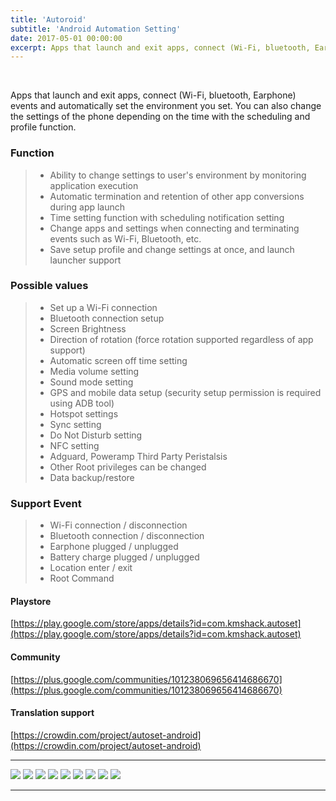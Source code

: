 ```yaml
---
title: 'Autoroid'
subtitle: 'Android Automation Setting'
date: 2017-05-01 00:00:00
excerpt: Apps that launch and exit apps, connect (Wi-Fi, bluetooth, Earphone) events and automatically set the environment you set. You can also change the settings of the phone depending on the time with the scheduling and profile function.
---
```


<br>

Apps that launch and exit apps, connect (Wi-Fi, bluetooth, Earphone) events and automatically set the environment you set. You can also change the settings of the phone depending on the time with the scheduling and profile function.


### Function
> - Ability to change settings to user's environment by monitoring application execution
> - Automatic termination and retention of other app conversions during app launch
> - Time setting function with scheduling notification setting
> - Change apps and settings when connecting and terminating events such as Wi-Fi, Bluetooth, etc.
> - Save setup profile and change settings at once, and launch launcher support


### Possible values
> - Set up a Wi-Fi connection
> - Bluetooth connection setup
> - Screen Brightness
> - Direction of rotation (force rotation supported regardless of app support)
> - Automatic screen off time setting
> - Media volume setting
> - Sound mode setting
> - GPS and mobile data setup (security setup permission is required using ADB tool)
> - Hotspot settings
> - Sync setting
> - Do Not Disturb setting
> - NFC setting
> - Adguard, Poweramp Third Party Peristalsis 
> - Other Root privileges can be changed
> - Data backup/restore


### Support Event
> - Wi-Fi connection / disconnection
> - Bluetooth connection / disconnection
> - Earphone plugged / unplugged
> - Battery charge plugged / unplugged
> - Location enter / exit
> - Root Command



#### Playstore
[https://play.google.com/store/apps/details?id=com.kmshack.autoset](https://play.google.com/store/apps/details?id=com.kmshack.autoset)

#### Community
[https://plus.google.com/communities/101238069656414686670](https://plus.google.com/communities/101238069656414686670)

#### Translation support
[https://crowdin.com/project/autoset-android](https://crowdin.com/project/autoset-android)


---


<div class="gallery" data-columns="6">
	<img src="/images/project/autoroid/screen/1.jpeg">
	<img src="/images/project/autoroid/screen/2.jpeg">
	<img src="/images/project/autoroid/screen/3.jpeg">
	<img src="/images/project/autoroid/screen/4.jpeg">
	<img src="/images/project/autoroid/screen/5.jpeg">
	<img src="/images/project/autoroid/screen/6.jpeg">
	<img src="/images/project/autoroid/screen/7.jpeg">
	<img src="/images/project/autoroid/screen/8.jpeg">
	<img src="/images/project/autoroid/screen/9.jpeg">
</div>

---
